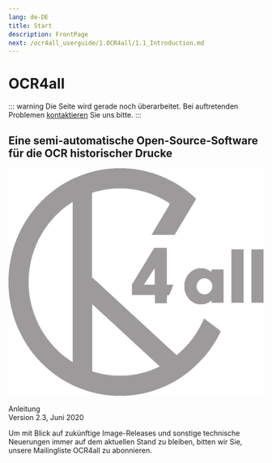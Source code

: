 ```yaml
---
lang: de-DE
title: Start
description: FrontPage
next: /ocr4all_userguide/1.OCR4all/1.1_Introduction.md
---
```

# OCR4all
::: warning 
Die Seite wird gerade noch überarbeitet.
Bei auftretenden Problemen [kontaktieren](mailto:florian.langhanki@uni-wuerzburg.de) Sie uns bitte.
:::
## Eine semi-automatische Open-Source-Software für die OCR historischer Drucke


![logoDark](docs/.vuepress/public/images/logoDark.png)


Anleitung 	
Version 2.3, Juni 2020

Um mit Blick auf zukünftige Image-Releases und sonstige technische Neuerungen immer auf dem aktuellen Stand zu bleiben, bitten wir Sie, unsere Mailingliste OCR4all zu abonnieren.

